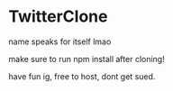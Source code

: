 # TwitterClone

name speaks for itself lmao

make sure to run npm install after cloning!

have fun ig, free to host, dont get sued.
